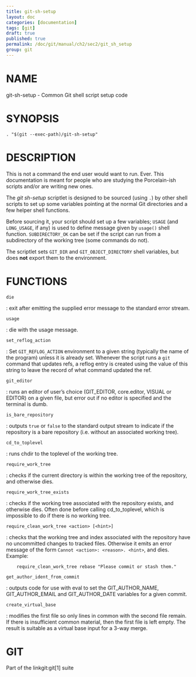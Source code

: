 ```yaml
---
title: git-sh-setup
layout: doc
categories: [documentation]
tags: [git]
draft: true
published: true
permalink: /doc/git/manual/ch2/sec2/git_sh_setup
group: git
---
```


NAME
====

git-sh-setup - Common Git shell script setup code

SYNOPSIS
========

    . "$(git --exec-path)/git-sh-setup"

DESCRIPTION
===========

This is not a command the end user would want to run. Ever. This documentation is meant for people who are studying the Porcelain-ish scripts and/or are writing new ones.

The *git sh-setup* scriptlet is designed to be sourced (using `.`) by other shell scripts to set up some variables pointing at the normal Git directories and a few helper shell functions.

Before sourcing it, your script should set up a few variables; `USAGE` (and `LONG_USAGE`, if any) is used to define message given by `usage()` shell function. `SUBDIRECTORY_OK` can be set if the script can run from a subdirectory of the working tree (some commands do not).

The scriptlet sets `GIT_DIR` and `GIT_OBJECT_DIRECTORY` shell variables, but does **not** export them to the environment.

FUNCTIONS
=========

`die`

:   exit after emitting the supplied error message to the standard error stream.

`usage`

:   die with the usage message.

`set_reflog_action`

:   Set `GIT_REFLOG_ACTION` environment to a given string (typically the name of the program) unless it is already set. Whenever the script runs a `git` command that updates refs, a reflog entry is created using the value of this string to leave the record of what command updated the ref.

`git_editor`

:   runs an editor of user’s choice (GIT\_EDITOR, core.editor, VISUAL or EDITOR) on a given file, but error out if no editor is specified and the terminal is dumb.

`is_bare_repository`

:   outputs `true` or `false` to the standard output stream to indicate if the repository is a bare repository (i.e. without an associated working tree).

`cd_to_toplevel`

:   runs chdir to the toplevel of the working tree.

`require_work_tree`

:   checks if the current directory is within the working tree of the repository, and otherwise dies.

`require_work_tree_exists`

:   checks if the working tree associated with the repository exists, and otherwise dies. Often done before calling cd\_to\_toplevel, which is impossible to do if there is no working tree.

`require_clean_work_tree <action> [<hint>]`

:   checks that the working tree and index associated with the repository have no uncommitted changes to tracked files. Otherwise it emits an error message of the form `Cannot
            <action>: <reason>. <hint>`, and dies. Example:

        require_clean_work_tree rebase "Please commit or stash them."

`get_author_ident_from_commit`

:   outputs code for use with eval to set the GIT\_AUTHOR\_NAME, GIT\_AUTHOR\_EMAIL and GIT\_AUTHOR\_DATE variables for a given commit.

`create_virtual_base`

:   modifies the first file so only lines in common with the second file remain. If there is insufficient common material, then the first file is left empty. The result is suitable as a virtual base input for a 3-way merge.

GIT
===

Part of the linkgit:git\[1\] suite
